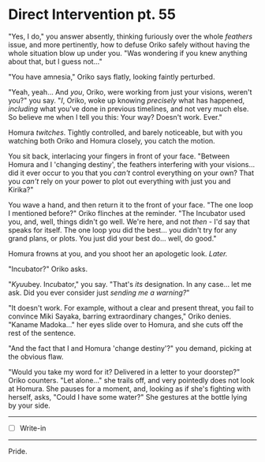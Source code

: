 # Direct Intervention pt. 55

"Yes, I do," you answer absently, thinking furiously over the whole *feathers* issue, and more pertinently, how to defuse Oriko safely without having the whole situation blow up under you. "Was wondering if you knew anything about that, but I guess not..."

"You have amnesia," Oriko says flatly, looking faintly perturbed.

"Yeah, yeah... And *you*, Oriko, were working from just your visions, weren't you?" you say. "*I*, Oriko, woke up knowing *precisely* what has happened, *including* what you've done in previous timelines, and not very much else. So believe me when I tell you this: Your way? Doesn't work. Ever."

Homura *twitches*. Tightly controlled, and barely noticeable, but with you watching both Oriko and Homura closely, you catch the motion.

You sit back, interlacing your fingers in front of your face. "Between Homura and I 'changing destiny', the feathers interfering with your visions... did it ever occur to you that you *can't* control everything on your own? That you *can't* rely on your power to plot out everything with just you and Kirika?"

You wave a hand, and then return it to the front of your face. "The one loop I mentioned before?" Oriko flinches at the reminder. "The Incubator used you, and, well, things didn't go well. We're here, and not *then* - I'd say that speaks for itself. The one loop you did the best... you didn't try for any grand plans, or plots. You just did your best do... well, do good."

Homura frowns at you, and you shoot her an apologetic look. *Later.*

"Incubator?" Oriko asks.

"*Kyu*ubey. In*cu*bator," you say. "That's *its* designation. In any case... let me ask. Did you ever consider just *sending me a warning?*"

"It doesn't work. For example, without a clear and present threat, you fail to convince Miki Sayaka, barring extraordinary changes," Oriko denies. "Kaname Madoka..." her eyes slide over to Homura, and she cuts off the rest of the sentence.

"And the fact that I and Homura 'change destiny'?" you demand, picking at the obvious flaw.

"Would you take my word for it? Delivered in a letter to your doorstep?" Oriko counters. "Let alone..." she trails off, and very pointedly does not look at Homura. She pauses for a moment, and, looking as if she's fighting with herself, asks, "Could I have some water?" She gestures at the bottle lying by your side.

---

- [ ] Write-in

---

Pride.
